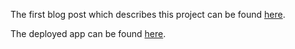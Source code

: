 The first blog post which describes this project can be found [here](https://arilamstein.com/blog/2024/02/04/building-a-census-explorer-in-python-part-1/).

The deployed app can be found [here](https://census-explorer.streamlit.app/).
